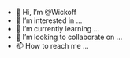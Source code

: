 - 👋 Hi, I’m @Wickoff
- 👀 I’m interested in ...
- 🌱 I’m currently learning ...
- 💞️ I’m looking to collaborate on ...
- 📫 How to reach me ...

<!---
Wickoff/Wickoff is a ✨ special ✨ repository because its `README.md` (this file) appears on your GitHub profile.
You can click the Preview link to take a look at your changes.
--->
